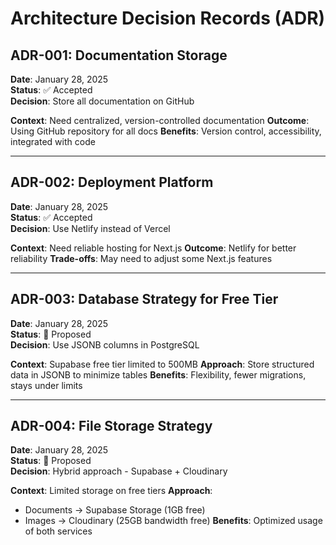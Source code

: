 # Architecture Decision Records (ADR)

## ADR-001: Documentation Storage
**Date**: January 28, 2025  
**Status**: ✅ Accepted  
**Decision**: Store all documentation on GitHub

**Context**: Need centralized, version-controlled documentation
**Outcome**: Using GitHub repository for all docs
**Benefits**: Version control, accessibility, integrated with code

---

## ADR-002: Deployment Platform
**Date**: January 28, 2025  
**Status**: ✅ Accepted  
**Decision**: Use Netlify instead of Vercel

**Context**: Need reliable hosting for Next.js
**Outcome**: Netlify for better reliability
**Trade-offs**: May need to adjust some Next.js features

---

## ADR-003: Database Strategy for Free Tier
**Date**: January 28, 2025  
**Status**: 📝 Proposed  
**Decision**: Use JSONB columns in PostgreSQL

**Context**: Supabase free tier limited to 500MB
**Approach**: Store structured data in JSONB to minimize tables
**Benefits**: Flexibility, fewer migrations, stays under limits

---

## ADR-004: File Storage Strategy
**Date**: January 28, 2025  
**Status**: 📝 Proposed  
**Decision**: Hybrid approach - Supabase + Cloudinary

**Context**: Limited storage on free tiers
**Approach**: 
- Documents → Supabase Storage (1GB free)
- Images → Cloudinary (25GB bandwidth free)
**Benefits**: Optimized usage of both services
